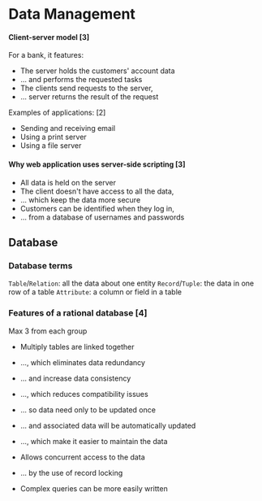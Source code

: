 # Data Management

#### Client-server model \[3\]
For a bank, it features:
- The server holds the customers' account data
- ... and performs the requested tasks
- The clients send requests to the server,
- ... server returns the result of the request

Examples of applications: \[2\]
- Sending and receiving email
- Using a print server
- Using a file server

#### Why web application uses server-side scripting \[3\]
- All data is held on the server
- The client doesn't have access to all the data,
- ... which keep the data more secure
- Customers can be identified when they log in,
- ... from a database of usernames and passwords

## Database

### Database terms
`Table`/`Relation`: all the data about one entity
`Record`/`Tuple`: the data in one row of a table
`Attribute`: a column or field in a table

### Features of a rational database \[4\]
Max 3 from each group

- Multiply tables are linked together
- ..., which eliminates data redundancy
- ... and increase data consistency
- ..., which reduces compatibility issues
- ... so data need only to be updated once
- ... and associated data will be automatically updated
- ..., which make it easier to maintain the data


- Allows concurrent access to the data
- ... by the use of record locking

- Complex queries can be more easily written
